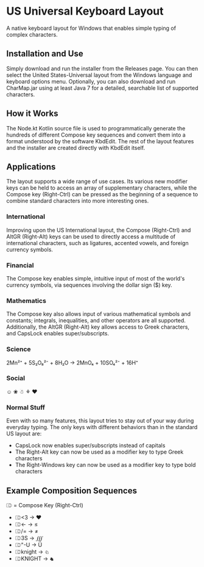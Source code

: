 # US Universal Keyboard Layout
A native keyboard layout for Windows that enables simple typing of complex characters.
## Installation and Use
Simply download and run the installer from the Releases page. You can then select the United States-Universal layout from the Windows language and keyboard options menu. Optionally, you can also download and run CharMap.jar using at least Java 7 for a detailed, searchable list of supported characters.
## How it Works
The Node.kt Kotlin source file is used to programmatically generate the hundreds of different Compose key sequences and convert them into a format understood by the software KbdEdit. The rest of the layout features and the installer are created directly with KbdEdit itself.
## Applications
The layout supports a wide range of use cases. Its various new modifier keys can be held to access an array of supplementary characters, while the Compose key (Right-Ctrl) can be pressed as the beginning of a sequence to combine standard characters into more interesting ones.
### International
Improving upon the US International layout, the Compose (Right-Ctrl) and AltGR (Right-Alt) keys can be used to directly access a multitude of international characters, such as ligatures, accented vowels, and foreign currency symbols.
### Financial
The Compose key enables simple, intuitive input of most of the world's currency symbols, via sequences involving the dollar sign ($) key.
### Mathematics
The Compose key also allows input of various mathematical symbols and constants; integrals, inequalities, and other operators are all supported. Additionally, the AltGR (Right-Alt) key allows access to Greek characters, and CapsLock enables super/subscripts.
### Science
2Mn²⁺ + 5S₂O₈²⁻ + 8H₂O → 2MnO₄ + 10SO₄²⁻ + 16H⁺
### Social
☺ ❀ ☃ ⚘ ❤
### Normal Stuff
Even with so many features, this layout tries to stay out of your way during everyday typing. The only keys with different behaviors than in the standard US layout are:
- CapsLock now enables super/subscripts instead of capitals
- The Right-Alt key can now be used as a modifier key to type Greek characters
- The Right-Windows key can now be used as a modifier key to type bold characters
## Example Composition Sequences
⎄ = Compose Key (Right-Ctrl)
- ⎄<3 → ❤
- ⎄<- → ≤
- ⎄/= → ≠
- ⎄3S → ∭
- ⎄"-U → Ǖ
- ⎄knight → ♘
- ⎄KNIGHT → ♞
